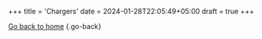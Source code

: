 +++
title = 'Chargers'
date = 2024-01-28T22:05:49+05:00
draft = true
+++

[Go back to home](/shop/)
{.go-back}